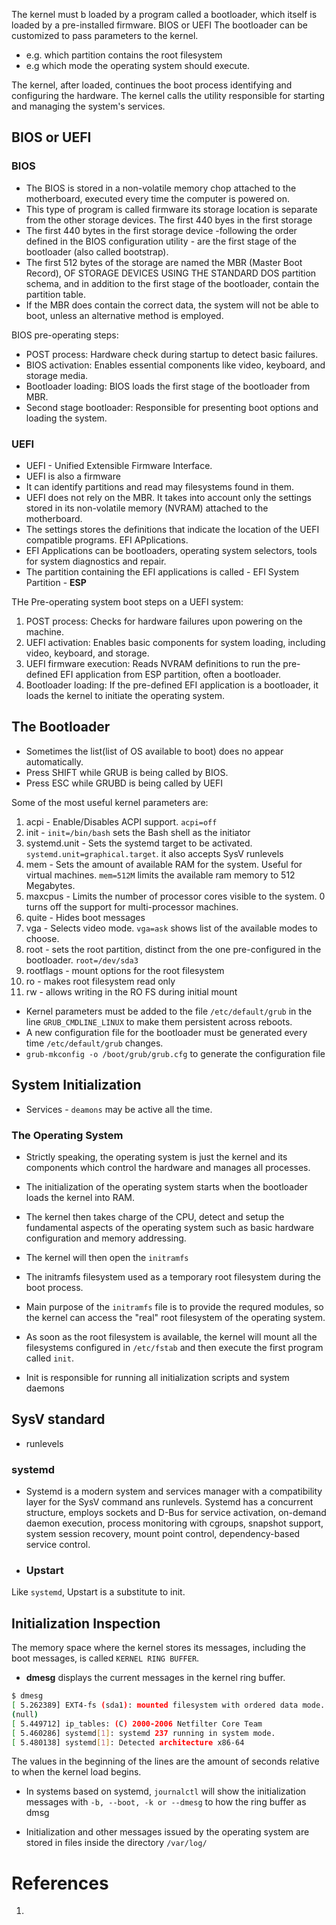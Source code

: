 The kernel must b loaded by a program called a bootloader, which itself is loaded by a pre-installed firmware. BIOS or UEFI
The bootloader can be customized to pass parameters to the kernel.
- e.g. which partition contains the root filesystem
- e.g which mode the operating system should execute.

The kernel, after loaded, continues the boot process identifying and configuring the hardware. The kernel calls the utility responsible for starting and managing the system's services.


## BIOS or UEFI

### BIOS
- The BIOS is stored in a non-volatile memory chop attached to the motherboard, executed every time the computer is powered on.
- This type of program is called firmware its storage location is separate from the other storage devices. The first 440 byes in the first storage
- The first 440 bytes in the first storage device -following the order defined in the BIOS configuration utility - are the first stage of the bootloader (also called bootstrap).
- The first 512 bytes  of the storage are named the MBR (Master Boot Record), OF STORAGE DEVICES USING THE STANDARD DOS partition schema, and in addition to the first stage of the bootloader, contain the partition table.
- If the MBR does contain the correct data, the system will not be able to boot, unless an alternative method is employed.

BIOS pre-operating steps:

- POST process: Hardware check during startup to detect basic failures.
- BIOS activation: Enables essential components like video, keyboard, and storage media.
- Bootloader loading: BIOS loads the first stage of the bootloader from MBR.
- Second stage bootloader: Responsible for presenting boot options and loading the system.

### UEFI

- UEFI - Unified Extensible Firmware Interface.
- UEFI is also a firmware
- It can identify partitions and read may filesystems found in them.
- UEFI does not rely on the MBR. It takes into account only the settings stored in its non-volatile memory (NVRAM) attached to the motherboard.
- The settings stores the definitions that indicate the location of the UEFI compatible programs. EFI APplications.
- EFI Applications can be bootloaders, operating system selectors, tools for system diagnostics and repair.
- The partition containing the EFI applications is called - EFI System Partition - **ESP**

THe Pre-operating system boot steps on a UEFI system:

1. POST process: Checks for hardware failures upon powering on the machine.
2. UEFI activation: Enables basic components for system loading, including video, keyboard, and storage.
3. UEFI firmware execution: Reads NVRAM definitions to run the pre-defined EFI application from ESP partition, often a bootloader.
4. Bootloader loading: If the pre-defined EFI application is a bootloader, it loads the kernel to initiate the operating system.

## The Bootloader

- Sometimes the list(list of OS available to boot) does no appear automatically.
- Press SHIFT while GRUB is being called by BIOS.
- Press ESC while GRUBD is being called by UEFI

Some of the most useful kernel parameters are:
1. acpi - Enable/Disables ACPI support. `acpi=off`
2. init - `init=/bin/bash` sets the Bash shell as the initiator
3. systemd.unit - Sets the systemd target to be activated. `systemd.unit=graphical.target`. it also accepts SysV runlevels
4. mem - Sets the amount of available RAM for the system. Useful for virtual machines.  `mem=512M` limits the available ram memory to 512 Megabytes.
5. maxcpus - Limits the number of processor cores visible to the system. 0 turns off the support for multi-processor machines.
6. quite - Hides boot messages
7. vga - Selects video mode. `vga=ask` shows list of the available modes to choose.
8. root - sets the root partition, distinct from the one pre-configured in the bootloader. `root=/dev/sda3`
9. rootflags - mount options for the root filesystem
10. ro - makes root filesystem read only
11. rw - allows writing in the RO FS during initial mount


- Kernel parameters must be added to the file `/etc/default/grub` in the line `GRUB_CMDLINE_LINUX` to make them persistent across reboots.
- A new configuration file for the bootloader must be generated every time `/etc/default/grub` changes.
- `grub-mkconfig -o /boot/grub/grub.cfg` to generate the configuration file

## System Initialization
- Services - `deamons` may be active all the time.

### The Operating System
- Strictly speaking, the operating system is just the kernel and its components which control the hardware and manages all processes.

- The initialization of the operating system starts when the bootloader loads the kernel into RAM.
- The kernel then takes charge of the CPU, detect and setup the fundamental aspects of the operating system such as basic hardware configuration and memory addressing.
- The kernel will then open the `initramfs`
- The initramfs filesystem used as a temporary root filesystem during the boot process.
- Main purpose of the `initramfs`  file is to provide the requred modules, so the kernel can access the "real" root filesystem of the operating system.

- As soon as the root filesystem is available, the kernel will mount all the filesystems configured in `/etc/fstab` and then execute the first program called `init`.
- Init is responsible for running all initialization scripts and system daemons
## SysV standard
- runlevels
### systemd
- Systemd is a modern system and services manager with a compatibility layer for the SysV command ans runlevels. Systemd has a concurrent structure, employs sockets and D-Bus for service activation, on-demand daemon execution, process monitoring with cgroups, snapshot support, system session recovery, mount point control, dependency-based service control.
- ### Upstart
Like `systemd`, Upstart is a substitute to init.

## Initialization Inspection
The memory space where the kernel stores its messages, including the boot messages, is called `KERNEL RING BUFFER`.
- **dmesg** displays the current messages in the kernel ring buffer.

```bash
$ dmesg
[ 5.262389] EXT4-fs (sda1): mounted filesystem with ordered data mode. Opts:
(null)
[ 5.449712] ip_tables: (C) 2000-2006 Netfilter Core Team
[ 5.460286] systemd[1]: systemd 237 running in system mode.
[ 5.480138] systemd[1]: Detected architecture x86-64
```
The values in the beginning of the lines are the amount of seconds relative to when the kernel load begins.

- In systems based on systemd, `journalctl` will show the initialization messages with `-b, --boot, -k or --dmesg` to how the ring buffer as dmsg

- Initialization and other messages issued by the operating system are stored in files inside the directory `/var/log/`


































# References
1. 